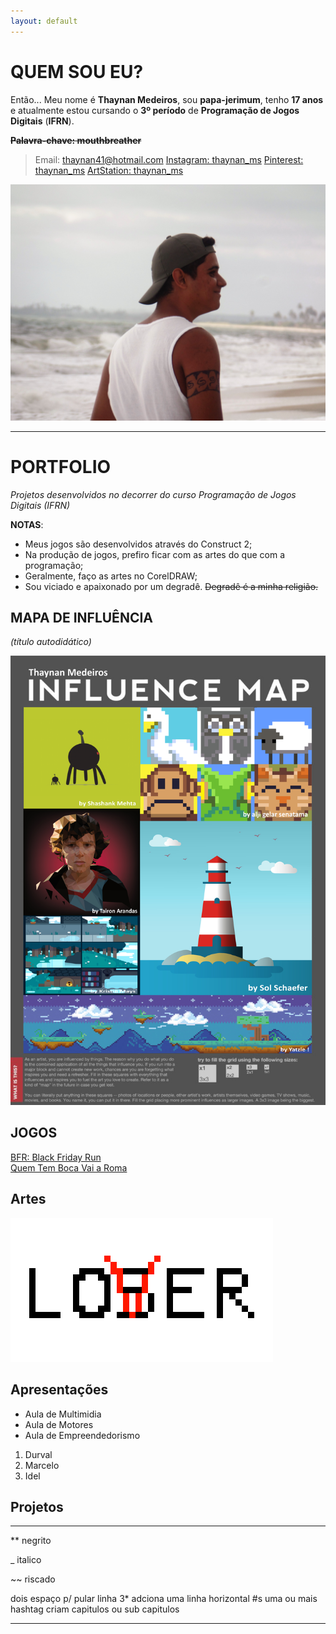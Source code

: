 ```yaml
---
layout: default
---
```


# QUEM SOU EU?

Então... Meu nome é **Thaynan Medeiros**, sou **papa-jerimum**, tenho **17 anos** e atualmente estou cursando o **3º período** de **Programação de Jogos Digitais** (**IFRN**).

**~~Palavra-chave: mouthbreather~~**

> Email: thaynan41@hotmail.com
> [Instagram: thaynan_ms](https://www.instagram.com/thaynan_ms)
> [Pinterest: thaynan_ms](https://www.pinterest.com/thaynan_ms)
> [ArtStation: thaynan_ms](https://www.artstation.com/thaynan_ms)

![minhafoto](eusoupraieiro.JPG)

* * *

# PORTFOLIO

_Projetos desenvolvidos no decorrer do curso Programação de Jogos Digitais (IFRN)_

**NOTAS**:
- Meus jogos são desenvolvidos através do Construct 2;
- Na produção de jogos, prefiro ficar com as artes do que com a programação;
- Geralmente, faço as artes no CorelDRAW;
- Sou viciado e apaixonado por um degradê. ~~Degradê é a minha religião.~~

## MAPA DE INFLUÊNCIA

_(título autodidático)_

![mapinfluence](meumapadeinfluencia.png)

## JOGOS

[BFR: Black Friday Run](https://thaynanmedeiros.github.io/BFR/)  
[Quem Tem Boca Vai a Roma](https://thaynanmedeiros.github.io/QTBVAR2/)

## Artes  

![teste1](loser.png)  

## Apresentações
* Aula de Multimidia
* Aula de Motores
* Aula de Empreendedorismo  

1. Durval  
2. Marcelo  
3. Idel

## Projetos

* * *

** negrito

_ italico

~~ riscado

   dois espaço p/ pular linha
 3* adciona uma linha horizontal
 #s uma ou mais hashtag criam capitulos ou sub capitulos  
 
 
 * * *
